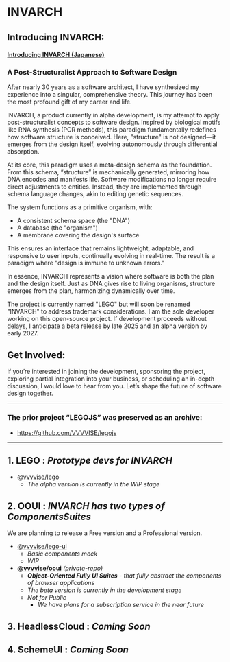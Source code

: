 # INVARCH

## Introducing INVARCH:

#### [Introducing INVARCH (Japanese)](https://github.com/VVVVISE/invarch/blob/main/README-ja.md)

### A Post-Structuralist Approach to Software Design

After nearly 30 years as a software architect, I have synthesized my experience into a singular, comprehensive theory. This journey has been the most profound gift of my career and life.

INVARCH, a product currently in alpha development, is my attempt to apply post-structuralist concepts to software design. Inspired by biological motifs like RNA synthesis (PCR methods), this paradigm fundamentally redefines how software structure is conceived. Here, "structure" is not designed—it emerges from the design itself, evolving autonomously through differential absorption.

At its core, this paradigm uses a meta-design schema as the foundation. From this schema, “structure” is mechanically generated, mirroring how DNA encodes and manifests life. Software modifications no longer require direct adjustments to entities. Instead, they are implemented through schema language changes, akin to editing genetic sequences.

The system functions as a primitive organism, with:

- A consistent schema space (the "DNA")
- A database (the "organism")
- A membrane covering the design's surface

This ensures an interface that remains lightweight, adaptable, and responsive to user inputs, continually evolving in real-time. The result is a paradigm where "design is immune to unknown errors."

In essence, INVARCH represents a vision where software is both the plan and the design itself. Just as DNA gives rise to living organisms, structure emerges from the plan, harmonizing dynamically over time.

The project is currently named "LEGO" but will soon be renamed "INVARCH" to address trademark considerations. I am the sole developer working on this open-source project. If development proceeds without delays, I anticipate a beta release by late 2025 and an alpha version by early 2027.

## Get Involved:

If you’re interested in joining the development, sponsoring the project, exploring partial integration into your business, or scheduling an in-depth discussion, I would love to hear from you. Let’s shape the future of software design together.

---

### The prior project “LEGOJS” was preserved as an archive:

- https://github.com/VVVVISE/legojs

---

## 1. LEGO : _Prototype devs for INVARCH_

- [@vvvvise/lego](https://github.com/VVVVISE/lego)
  - _The alpha version is currently in the WIP stage_

## 2. OOUI : _INVARCH has two types of ComponentsSuites_

We are planning to release a Free version and a Professional version.

- [@vvvvise/lego-ui](https://github.com/VVVVISE/lego/tree/main/packages/ui)
  - _Basic components mock_
  - _WIP_
- **[@vvvvise/ooui](https://github.com/VVVVISE/OOUI)** _(private-repo)_
  - _**Object-Oriented Fully UI Suites** - that fully abstract the components of browser applications_
  - _The beta version is currently in the development stage_
  - _Not for Public_
    - _We have plans for a subscription service in the near future_

## 3. HeadlessCloud : _Coming Soon_

## 4. SchemeUI : _Coming Soon_
